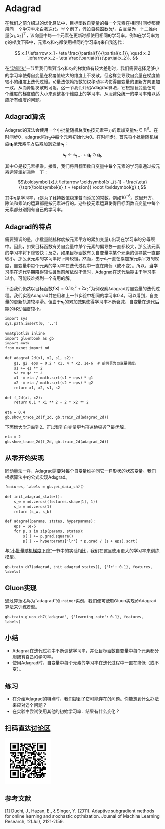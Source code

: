 # Adagrad

在我们之前介绍过的优化算法中，目标函数自变量的每一个元素在相同时间步都使用同一个学习率来自我迭代。举个例子，假设目标函数为$f$，自变量为一个二维向量$[x_1, x_2]^\top$，该向量中每一个元素在更新时都使用相同的学习率。例如在学习率为$\eta$的梯度下降中，元素$x_1$和$x_2$都使用相同的学习率$\eta$来自我迭代：

$$
x_1 \leftarrow x_1 - \eta \frac{\partial{f}}{\partial{x_1}}, \quad
x_2 \leftarrow x_2 - \eta \frac{\partial{f}}{\partial{x_2}}.
$$

在[“动量法”](./momentum.md)一节里我们看到当$x_1$和$x_2$的梯度值有较大差别时，我们需要选择足够小的学习率使得自变量在梯度值较大的维度上不发散。但这样会导致自变量在梯度值较小的维度上迭代过慢。动量法依赖指数加权移动平均使得自变量的更新方向更加一致，从而降低发散的可能。这一节我们介绍Adagrad算法，它根据自变量在每个维度的梯度值的大小来调整各个维度上的学习率，从而避免统一的学习率难以适应所有维度的问题。


## Adagrad算法

Adagrad的算法会使用一个小批量随机梯度$\boldsymbol{g}_t$按元素平方的累加变量$\boldsymbol{s}_t\in\mathbb{R}^d$。在时间步0，adagrad将$\boldsymbol{s}_0$中每个元素初始化为0。在时间步$t$，首先将小批量随机梯度$\boldsymbol{g}_t$按元素平方后累加到变量$\boldsymbol{s}_t$：

$$\boldsymbol{s}_t \leftarrow \boldsymbol{s}_{t-1} + \boldsymbol{g}_t \odot \boldsymbol{g}_t,$$

其中$\odot$是按元素相乘。接着，我们将目标函数自变量中每个元素的学习率通过按元素运算重新调整一下：

$$\boldsymbol{x}_t \leftarrow \boldsymbol{x}_{t-1} - \frac{\eta}{\sqrt{\boldsymbol{s}_t + \epsilon}} \odot \boldsymbol{g}_t,$$

其中$\eta$是学习率，$\epsilon$是为了维持数值稳定性而添加的常数，例如$10^{-6}$。这里开方、除法和乘法的运算都是按元素进行的。这些按元素运算使得目标函数自变量中每个元素都分别拥有自己的学习率。

## Adagrad的特点

需要强调的是，小批量随机梯度按元素平方的累加变量$\boldsymbol{s}_t$出现在学习率的分母项中。因此，如果目标函数有关自变量中某个元素的偏导数一直都较大，那么该元素的学习率将下降较快；反之，如果目标函数有关自变量中某个元素的偏导数一直都较小，那么该元素的学习率将下降较慢。然而，由于$\boldsymbol{s}_t$一直在累加按元素平方的梯度，自变量中每个元素的学习率在迭代过程中一直在降低（或不变）。所以，当学习率在迭代早期降得较快且当前解依然不佳时，Adagrad在迭代后期由于学习率过小，可能较难找到一个有用的解。

下面我们仍然以目标函数$f(\boldsymbol{x})=0.1x_1^2+2x_2^2$为例观察Adagrad对自变量的迭代过程。我们实现Adagrad并使用和上一节实验中相同的学习率0.4。可以看到，自变量的更新轨迹较平滑。但由于$\boldsymbol{s}_t$的累加效果使得学习率不断衰减，自变量在迭代后期的移动幅度较小。

```{.python .input  n=2}
import sys
sys.path.insert(0, '..')

%matplotlib inline
import gluonbook as gb
import math
from mxnet import nd

def adagrad_2d(x1, x2, s1, s2):    
    g1, g2, eps = 0.2 * x1, 4 * x2, 1e-6  # 前两项为自变量梯度。
    s1 += g1 ** 2
    s2 += g2 ** 2        
    x1 -= eta / math.sqrt(s1 + eps) * g1
    x2 -= eta / math.sqrt(s2 + eps) * g2
    return x1, x2, s1, s2

def f_2d(x1, x2):
    return 0.1 * x1 ** 2 + 2 * x2 ** 2

eta = 0.4
gb.show_trace_2d(f_2d, gb.train_2d(adagrad_2d))
```

下面增大学习率到$2$。可以看到自变量更为迅速地逼近了最优解。

```{.python .input  n=3}
eta = 2
gb.show_trace_2d(f_2d, gb.train_2d(adagrad_2d))
```

## 从零开始实现

同动量法一样，Adagrad需要对每个自变量维护同它一样形状的状态变量。我们根据算法中的公式实现Adagrad。

```{.python .input  n=4}
features, labels = gb.get_data_ch7()

def init_adagrad_states():
    s_w = nd.zeros((features.shape[1], 1))
    s_b = nd.zeros(1)
    return (s_w, s_b)

def adagrad(params, states, hyperparams):
    eps = 1e-6
    for p, s in zip(params, states):
        s[:] += p.grad.square()
        p[:] -= hyperparams['lr'] * p.grad / (s + eps).sqrt()
```

与[“小批量随机梯度下降”](minibatch-sgd.md)一节中的实验相比，我们在这里使用更大的学习率来训练模型。

```{.python .input  n=5}
gb.train_ch7(adagrad, init_adagrad_states(), {'lr': 0.1}, features, labels)
```

## Gluon实现

通过算法名称为“adagrad”的`Trainer`实例，我们便可使用Gluon实现的Adagrad算法来训练模型。

```{.python .input  n=6}
gb.train_gluon_ch7('adagrad', {'learning_rate': 0.1}, features, labels)
```

## 小结

* Adagrad在迭代过程中不断调整学习率，并让目标函数自变量中每个元素都分别拥有自己的学习率。
* 使用Adagrad时，自变量中每个元素的学习率在迭代过程中一直在降低（或不变）。

## 练习

* 在介绍Adagrad的特点时，我们提到了它可能存在的问题。你能想到什么办法来应对这个问题？
* 在实验中尝试使用其他的初始学习率，结果有什么变化？


## 扫码直达[讨论区](https://discuss.gluon.ai/t/topic/2273)

![](../img/qr_adagrad.svg)


## 参考文献

[1] Duchi, J., Hazan, E., & Singer, Y. (2011). Adaptive subgradient methods for online learning and stochastic optimization. Journal of Machine Learning Research, 12(Jul), 2121-2159.
